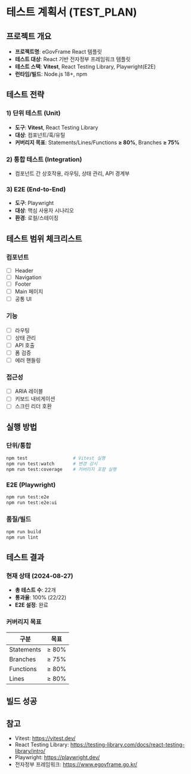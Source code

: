 # 테스트 계획서 (TEST_PLAN)

## 프로젝트 개요
- **프로젝트명**: eGovFrame React 템플릿
- **테스트 대상**: React 기반 전자정부 프레임워크 템플릿
- **테스트 스택**: **Vitest**, React Testing Library, Playwright(E2E)
- **런타임/빌드**: Node.js 18+, npm

## 테스트 전략
### 1) 단위 테스트 (Unit)
- **도구**: **Vitest**, React Testing Library
- **대상**: 컴포넌트/훅/유틸
- **커버리지 목표**: Statements/Lines/Functions **≥ 80%**, Branches **≥ 75%**

### 2) 통합 테스트 (Integration)
- 컴포넌트 간 상호작용, 라우팅, 상태 관리, API 경계부

### 3) E2E (End-to-End)
- **도구**: Playwright
- **대상**: 핵심 사용자 시나리오
- **환경**: 로컬/스테이징

## 테스트 범위 체크리스트
### 컴포넌트
- [ ] Header
- [ ] Navigation
- [ ] Footer
- [ ] Main 페이지
- [ ] 공통 UI

### 기능
- [ ] 라우팅
- [ ] 상태 관리
- [ ] API 호출
- [ ] 폼 검증
- [ ] 에러 핸들링

### 접근성
- [ ] ARIA 레이블
- [ ] 키보드 내비게이션
- [ ] 스크린 리더 호환

## 실행 방법
### 단위/통합
```bash
npm test                 # Vitest 실행
npm run test:watch       # 변경 감시
npm run test:coverage    # 커버리지 포함 실행
```

### E2E (Playwright)
```bash
npm run test:e2e
npm run test:e2e:ui
```

### 품질/빌드
```bash
npm run build
npm run lint
```

## 테스트 결과
### 현재 상태 (2024-08-27)
- **총 테스트 수**: 22개
- **통과율**: 100% (22/22)
- **E2E 설정**: 완료

### 커버리지 목표
| 구분 | 목표 |
|------|------|
| Statements | ≥ 80% |
| Branches | ≥ 75% |
| Functions | ≥ 80% |
| Lines | ≥ 80% |

## 빌드 성공

## 참고
- Vitest: https://vitest.dev/
- React Testing Library: https://testing-library.com/docs/react-testing-library/intro/
- Playwright: https://playwright.dev/
- 전자정부 프레임워크: https://www.egovframe.go.kr/